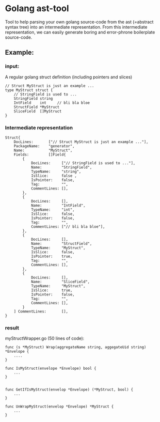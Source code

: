# Golang ast-tool

Tool to help parsing your own golang source-code from the ast (=abstract syntax tree) into an intermediate representation.
From this intermediate representation, we can easily generate boring and error-phrone boilerplate source-code.

## Example:

### input:
A regular golang struct definition (including pointers and slices)

    // Struct MyStruct is just an example ...
    type MyStruct struct {
        // StringField is used to ...
        StringField string
        IntField    int     // bli bla bloe
        StructField *MyStruct
        SliceField  []MyStruct
    }

### Intermediate representation

    Struct{
        DocLines:       ["// Struct MyStruct is just an example ..."],
        PackageName:    "generator",
        Name:           "MyStruct",
        Fields:         []Field{
            {
                DocLines:     ["// StringField is used to ..."], 
                Name:         "StringField", 
                TypeName:     "string", 
                IsSlice:      false ,
                IsPointer:    false,
                Tag:          "",
                CommentLines: [],
            },
            {
                DocLines:     [], 
                Name:         "IntField", 
                TypeName:     "int", 
                IsSlice:      false, 
                IsPointer:    false, 
                Tag:          "",
                CommentLines: ["// bli bla bloe"],
            },
            {
                DocLines:     [], 
                Name:         "StructField", 
                TypeName:     "MyStruct", 
                IsSlice:      false, 
                IsPointer:    true, 
                Tag:          "",
                CommentLines: [],
            },
            {
                DocLines:     [], 
                Name:         "SliceField", 
                TypeName:     "MyStruct", 
                IsSlice:      true, 
                IsPointer:    false, 
                Tag:          "",
                CommentLines: [],
            }
        ] CommentLines:       [],
    }
    
### result 
myStructWrapper.go (50 lines of code):

    func (s *MyStruct) Wrap(aggregateName string, aggegateUid string) *Envelope {
        ....
    }
    
    func IsMyStruct(envelope *Envelope) bool {
        ...
    }


    func GetIfIsMyStruct(envelop *Envelope) (*MyStruct, bool) {
        ...
    }

    func UnWrapMyStruct(envelop *Envelope) *MyStruct {
        ...
    }    
    
